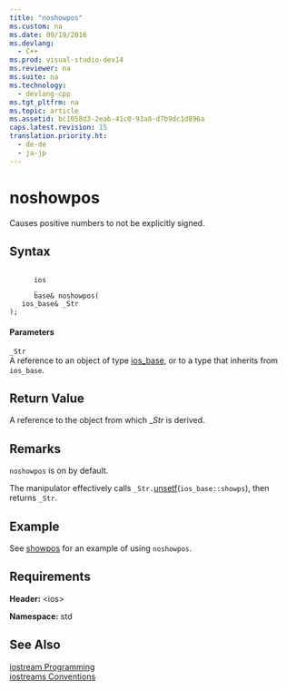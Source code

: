 ```yaml
---
title: "noshowpos"
ms.custom: na
ms.date: 09/19/2016
ms.devlang: 
  - C++
ms.prod: visual-studio-dev14
ms.reviewer: na
ms.suite: na
ms.technology: 
  - devlang-cpp
ms.tgt_pltfrm: na
ms.topic: article
ms.assetid: bc1058d3-2eab-41c0-93a8-d7b9dc1d896a
caps.latest.revision: 15
translation.priority.ht: 
  - de-de
  - ja-jp
---
```

# noshowpos
Causes positive numbers to not be explicitly signed.  
  
## Syntax  
  
```  
  
      ios  
      _  
      base& noshowpos(  
   ios_base& _Str  
);  
```  
  
#### Parameters  
 `_Str`  
 A reference to an object of type [ios_base](../vs140/ios_base-Class.md), or to a type that inherits from `ios_base`.  
  
## Return Value  
 A reference to the object from which _*Str* is derived.  
  
## Remarks  
 `noshowpos` is on by default.  
  
 The manipulator effectively calls `_Str.`[unsetf](../vs140/ios_base--unsetf.md)(`ios_base::showps`), then returns `_Str`.  
  
## Example  
 See [showpos](../vs140/showpos.md) for an example of using `noshowpos`.  
  
## Requirements  
 **Header:** <ios\>  
  
 **Namespace:** std  
  
## See Also  
 [iostream Programming](../vs140/iostream-Programming.md)   
 [iostreams Conventions](../vs140/iostreams-Conventions.md)